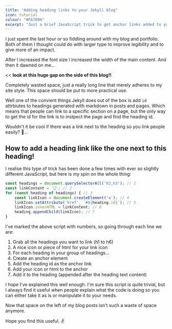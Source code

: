 ```yaml
---
title: "Adding heading links to your Jekyll blog"
icon: tutorial
colour: "#FA709A"
excerpt: "Just a brief JavaScript trick to get anchor links added to your Jekyll blog post headings"
---
```


I just spent the last hour or so fiddling around with my blog and portfolio. Both of them I thought could do with larger type to improve legibility and to give more of an impact.

After I increased the font size I increased the width of the main content. And then it dawned on me...

<< **look at this huge gap on the side of this blog!!**

Completely wasted space, just a really long line that merely adheres to my site style. This space should be put to more practical use.

Well one of the convient things Jekyll does out of the box is add `id` attrbiutes to headings generated with markdown in posts and pages. Which means that people can link to a specific section on a page, but the only way to get the id for the link is to instpect the page and find the heading id.

Wouldn't it be cool if there was a link next to the heading so you link people easily? :thinking:...

## How to add a heading link like the one next to this heading!

I realise this type of trick has been done a few times with ever so slightly different JavaScript, but here is my spin on the whole thing:

``` js
const headings = document.querySelectorAll('h2,h3'); // 1
const linkContent = '🔗'; // 2
for (const heading of headings) { // 3
    const linkIcon = document.createElement('a'); // 4
    linkIcon.setAttribute('href', `#${heading.id}`); // 5
    linkIcon.innerHTML = linkContent; // 6
    heading.appendChild(linkIcon); // 7
}
```

I've marked the above script with numbers, so going through each line we are:

1. Grab all the headings you want to link (h1 to h6)
2. A nice icon or piece of html for your link icon
3. For each heading in your group of headings...
4. Create an anchor element
5. Add the heading id as the anchor link
6. Add your icon or html to the anchor
7. Add it to the heading (appended after the heading text content)

I hope I've explained this well enough. I'm sure this script is quite trivial, but I always find it useful when people explain what the code is doing so you can either take it as is or manipulate it to your needs.

Now that space on the left of my blog posts isn't such a waste of space anymore.

Hope you find this useful. :v:

